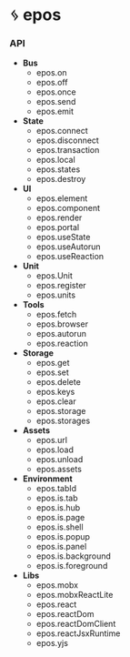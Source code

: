 # ᛃ epos

### API

- **Bus**
  - epos.on
  - epos.off
  - epos.once
  - epos.send
  - epos.emit
- **State**
  - epos.connect
  - epos.disconnect
  - epos.transaction
  - epos.local
  - epos.states
  - epos.destroy
- **UI**
  - epos.element
  - epos.component
  - epos.render
  - epos.portal
  - epos.useState
  - epos.useAutorun
  - epos.useReaction
- **Unit**
  - epos.Unit
  - epos.register
  - epos.units
- **Tools**
  - epos.fetch
  - epos.browser
  - epos.autorun
  - epos.reaction
- **Storage**
  - epos.get
  - epos.set
  - epos.delete
  - epos.keys
  - epos.clear
  - epos.storage
  - epos.storages
- **Assets**
  - epos.url
  - epos.load
  - epos.unload
  - epos.assets
- **Environment**
  - epos.tabId
  - epos.is.tab
  - epos.is.hub
  - epos.is.page
  - epos.is.shell
  - epos.is.popup
  - epos.is.panel
  - epos.is.background
  - epos.is.foreground
- **Libs**
  - epos.mobx
  - epos.mobxReactLite
  - epos.react
  - epos.reactDom
  - epos.reactDomClient
  - epos.reactJsxRuntime
  - epos.yjs
